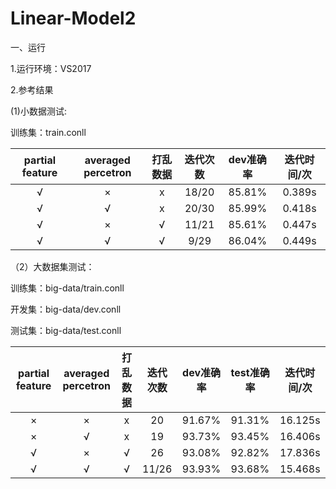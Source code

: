 # Linear-Model2
一、运行

1.运行环境：VS2017

2.参考结果

(1)小数据测试:

训练集：train.conll        

| partial feature | averaged percetron | 打乱数据 | 迭代次数  |dev准确率 | 迭代时间/次|
| :-------------: | :----------------: | :------: | :------: | :-------: | :----: |
|        √        |         ×          |    x     |  18/20   |  85.81%   | 0.389s |
|        √        |         √          |    x     |  20/30   |  85.99%   | 0.418s |
|        √        |         ×          |    √     |  11/21   |  85.61%   | 0.447s | 
|        √        |         √          |    √     |  9/29    |  86.04%   | 0.449s | 


（2）大数据集测试：

训练集：big-data/train.conll

开发集：big-data/dev.conll

测试集：big-data/test.conll

| partial feature | averaged percetron | 打乱数据 | 迭代次数 | dev准确率 | test准确率 |  迭代时间/次 |
| :-------------: | :----------------: | :------: | :------: | :-------: | ---------- | :----: |
|        ×        |         ×          |    x     |  20      |  91.67%   | 91.31%     | 16.125s |
|        ×        |         √          |    x     |  19      |  93.73%   | 93.45%     | 16.406s |
|        √        |         ×          |    √     |  26      |  93.08%   | 92.82%     | 17.836s  |
|        √        |         √          |    √     |  11/26   |  93.93%   | 93.68%     | 15.468s  |


